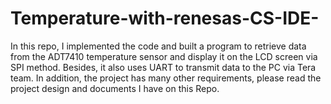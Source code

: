 # Temperature-with-renesas-CS-IDE-
In this repo, I implemented the code and built a program to retrieve data from the ADT7410 temperature sensor and display it on the LCD screen via SPI method. Besides, it also uses UART to transmit data to the PC via Tera team. In addition, the project has many other requirements, please read the project design and documents I have on this Repo.
